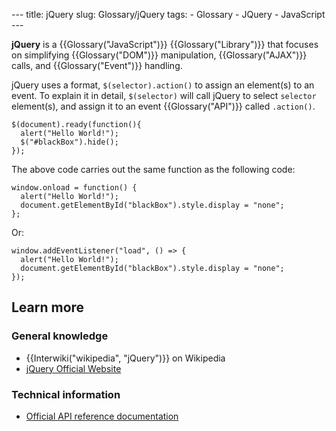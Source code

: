 --- title: jQuery slug: Glossary/jQuery tags: - Glossary - JQuery - JavaScript ---

<span class="seoSummary">**jQuery** is a {{Glossary("JavaScript")}} {{Glossary("Library")}} that focuses on simplifying {{Glossary("DOM")}} manipulation, {{Glossary("AJAX")}} calls, and {{Glossary("Event")}} handling.</span>

jQuery uses a format, `$(selector).action()` to assign an element(s) to an event. To explain it in detail, `$(selector)` will call jQuery to select `selector` element(s), and assign it to an event {{Glossary("API")}} called `.action()`.

    $(document).ready(function(){
      alert("Hello World!");
      $("#blackBox").hide();
    });

The above code carries out the same function as the following code:

    window.onload = function() {
      alert("Hello World!");
      document.getElementById("blackBox").style.display = "none";
    };

Or:

    window.addEventListener("load", () => {
      alert("Hello World!");
      document.getElementById("blackBox").style.display = "none";
    });

Learn more
----------

### General knowledge

-   {{Interwiki("wikipedia", "jQuery")}} on Wikipedia
-   [jQuery Official Website](https://jquery.com/)

### Technical information

-   [Official API reference documentation](https://api.jquery.com/) [](https://api.jquery.com/)
